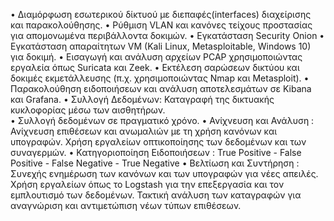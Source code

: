 • Διαμόρφωση εσωτερικού δίκτυού με διεπαφές(interfaces) διαχείρισης και παρακολούθησης.
• Ρύθμιση VLAN και κανόνες τείχους προστασίας για απομονωμένα περιβάλλοντα δοκιμών.
• Εγκατάσταση Security Onion
• Εγκατάσταση απαραίτητων VM (Kali Linux, Metasploitable, Windows 10) για δοκιμή.
• Εισαγωγή και ανάλυση αρχείων PCAP χρησιμοποιώντας εργαλεία όπως Suricata και Zeek.
• Εκτέλεση σαρώσεων δικτύου και δοκιμές εκμετάλλευσης (π.χ. χρησιμοποιώντας Nmap και Metasploit).
• Παρακολούθηση ειδοποιήσεων και ανάλυση αποτελεσμάτων σε Kibana και Grafana.
• Συλλογή Δεδομένων: Καταγραφή της δικτυακής κυκλοφορίας μέσω των αισθητήρων.             
• Συλλογή δεδομένων σε πραγματικό χρόνο.
• Ανίχνευση και Ανάλυση : Ανίχνευση επιθέσεων και ανωμαλιών με τη χρήση κανόνων και υπογραφών.
  Χρήση εργαλείων οπτικοποίησης των δεδομένων και των συναγερμών.
• Κατηγοριοποίηση Ειδοποιήσεων :
  True Positive - False Positive - False Negative - True Negative
• Βελτίωση και Συντήρηση :
  Συνεχής ενημέρωση των κανόνων και των υπογραφών για νέες απειλές.
  Χρήση εργαλείων όπως το Logstash για την επεξεργασία και τον εμπλουτισμό των δεδομένων.
  Τακτική ανάλυση των καταγραφών για αναγνώριση και αντιμετώπιση νέων τύπων επιθέσεων.
